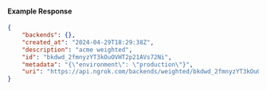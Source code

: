 <!-- Code generated for API Clients. DO NOT EDIT. -->

#### Example Response

```json
{
	"backends": {},
	"created_at": "2024-04-29T18:29:38Z",
	"description": "acme weighted",
	"id": "bkdwd_2fmnyzYT3kOuOVHT2p21AVs72Ni",
	"metadata": "{\"environment\": \"production\"}",
	"uri": "https://api.ngrok.com/backends/weighted/bkdwd_2fmnyzYT3kOuOVHT2p21AVs72Ni"
}
```
